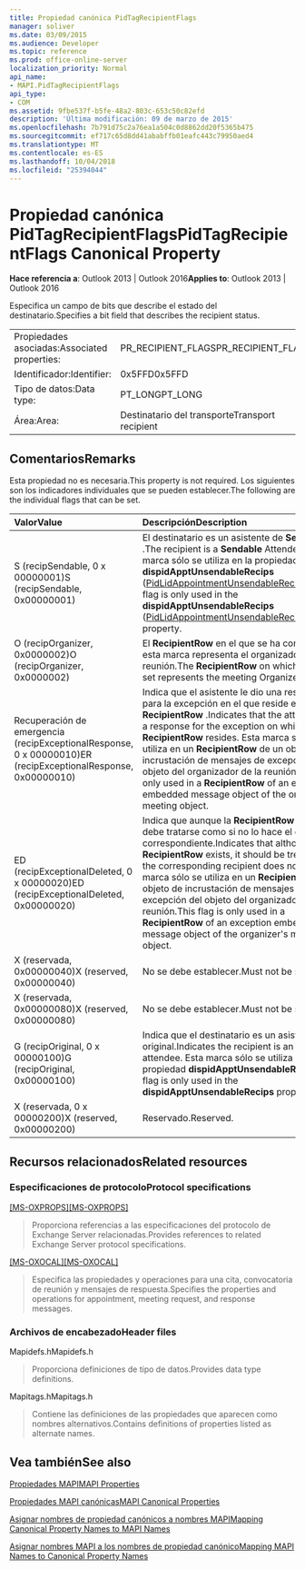 ```yaml
---
title: Propiedad canónica PidTagRecipientFlags
manager: soliver
ms.date: 03/09/2015
ms.audience: Developer
ms.topic: reference
ms.prod: office-online-server
localization_priority: Normal
api_name:
- MAPI.PidTagRecipientFlags
api_type:
- COM
ms.assetid: 9fbe537f-b5fe-48a2-803c-653c50c82efd
description: 'Última modificación: 09 de marzo de 2015'
ms.openlocfilehash: 7b791d75c2a76ea1a504c0d8862dd20f5365b475
ms.sourcegitcommit: ef717c65d8dd41ababffb01eafc443c79950aed4
ms.translationtype: MT
ms.contentlocale: es-ES
ms.lasthandoff: 10/04/2018
ms.locfileid: "25394044"
---
```

# <a name="pidtagrecipientflags-canonical-property"></a><span data-ttu-id="2f33b-103">Propiedad canónica PidTagRecipientFlags</span><span class="sxs-lookup"><span data-stu-id="2f33b-103">PidTagRecipientFlags Canonical Property</span></span>

  
  
<span data-ttu-id="2f33b-104">**Hace referencia a**: Outlook 2013 | Outlook 2016</span><span class="sxs-lookup"><span data-stu-id="2f33b-104">**Applies to**: Outlook 2013 | Outlook 2016</span></span> 
  
<span data-ttu-id="2f33b-105">Especifica un campo de bits que describe el estado del destinatario.</span><span class="sxs-lookup"><span data-stu-id="2f33b-105">Specifies a bit field that describes the recipient status.</span></span>
  
|||
|:-----|:-----|
|<span data-ttu-id="2f33b-106">Propiedades asociadas:</span><span class="sxs-lookup"><span data-stu-id="2f33b-106">Associated properties:</span></span>  <br/> |<span data-ttu-id="2f33b-107">PR_RECIPIENT_FLAGS</span><span class="sxs-lookup"><span data-stu-id="2f33b-107">PR_RECIPIENT_FLAGS</span></span>  <br/> |
|<span data-ttu-id="2f33b-108">Identificador:</span><span class="sxs-lookup"><span data-stu-id="2f33b-108">Identifier:</span></span>  <br/> |<span data-ttu-id="2f33b-109">0x5FFD</span><span class="sxs-lookup"><span data-stu-id="2f33b-109">0x5FFD</span></span>  <br/> |
|<span data-ttu-id="2f33b-110">Tipo de datos:</span><span class="sxs-lookup"><span data-stu-id="2f33b-110">Data type:</span></span>  <br/> |<span data-ttu-id="2f33b-111">PT_LONG</span><span class="sxs-lookup"><span data-stu-id="2f33b-111">PT_LONG</span></span>  <br/> |
|<span data-ttu-id="2f33b-112">Área:</span><span class="sxs-lookup"><span data-stu-id="2f33b-112">Area:</span></span>  <br/> |<span data-ttu-id="2f33b-113">Destinatario del transporte</span><span class="sxs-lookup"><span data-stu-id="2f33b-113">Transport recipient</span></span>  <br/> |
   
## <a name="remarks"></a><span data-ttu-id="2f33b-114">Comentarios</span><span class="sxs-lookup"><span data-stu-id="2f33b-114">Remarks</span></span>

<span data-ttu-id="2f33b-115">Esta propiedad no es necesaria.</span><span class="sxs-lookup"><span data-stu-id="2f33b-115">This property is not required.</span></span> <span data-ttu-id="2f33b-116">Los siguientes son los indicadores individuales que se pueden establecer.</span><span class="sxs-lookup"><span data-stu-id="2f33b-116">The following are the individual flags that can be set.</span></span>
  
|<span data-ttu-id="2f33b-117">**Valor**</span><span class="sxs-lookup"><span data-stu-id="2f33b-117">**Value**</span></span>|<span data-ttu-id="2f33b-118">**Descripción**</span><span class="sxs-lookup"><span data-stu-id="2f33b-118">**Description**</span></span>|
|:-----|:-----|
|<span data-ttu-id="2f33b-119">S (recipSendable, 0 x 00000001)</span><span class="sxs-lookup"><span data-stu-id="2f33b-119">S (recipSendable, 0x00000001)</span></span>  <br/> |<span data-ttu-id="2f33b-120">El destinatario es un asistente de **Sendable** .</span><span class="sxs-lookup"><span data-stu-id="2f33b-120">The recipient is a **Sendable** Attendee.</span></span> <span data-ttu-id="2f33b-121">Esta marca sólo se utiliza en la propiedad **dispidApptUnsendableRecips** ([PidLidAppointmentUnsendableRecipients](pidlidappointmentunsendablerecipients-canonical-property.md)).</span><span class="sxs-lookup"><span data-stu-id="2f33b-121">This flag is only used in the **dispidApptUnsendableRecips** ([PidLidAppointmentUnsendableRecipients](pidlidappointmentunsendablerecipients-canonical-property.md)) property.</span></span>  <br/> |
|<span data-ttu-id="2f33b-122">O (recipOrganizer, 0x0000002)</span><span class="sxs-lookup"><span data-stu-id="2f33b-122">O (recipOrganizer, 0x0000002)</span></span>  <br/> |<span data-ttu-id="2f33b-123">El **RecipientRow** en el que se ha configurado esta marca representa el organizador de la reunión.</span><span class="sxs-lookup"><span data-stu-id="2f33b-123">The **RecipientRow** on which this flag is set represents the meeting Organizer.</span></span>  <br/> |
|<span data-ttu-id="2f33b-124">Recuperación de emergencia (recipExceptionalResponse, 0 x 00000010)</span><span class="sxs-lookup"><span data-stu-id="2f33b-124">ER (recipExceptionalResponse, 0x00000010)</span></span>  <br/> |<span data-ttu-id="2f33b-125">Indica que el asistente le dio una respuesta para la excepción en el que reside este **RecipientRow** .</span><span class="sxs-lookup"><span data-stu-id="2f33b-125">Indicates that the attendee gave a response for the exception on which this **RecipientRow** resides.</span></span> <span data-ttu-id="2f33b-126">Esta marca sólo se utiliza en un **RecipientRow** de un objeto de incrustación de mensajes de excepción del objeto del organizador de la reunión.</span><span class="sxs-lookup"><span data-stu-id="2f33b-126">This flag is only used in a **RecipientRow** of an exception embedded message object of the organizer's meeting object.</span></span>  <br/> |
|<span data-ttu-id="2f33b-127">ED (recipExceptionalDeleted, 0 x 00000020)</span><span class="sxs-lookup"><span data-stu-id="2f33b-127">ED (recipExceptionalDeleted, 0x00000020)</span></span>  <br/> |<span data-ttu-id="2f33b-128">Indica que aunque la **RecipientRow** existe, debe tratarse como si no lo hace el destinatario correspondiente.</span><span class="sxs-lookup"><span data-stu-id="2f33b-128">Indicates that although the **RecipientRow** exists, it should be treated as if the corresponding recipient does not.</span></span> <span data-ttu-id="2f33b-129">Esta marca sólo se utiliza en un **RecipientRow** de un objeto de incrustación de mensajes de excepción del objeto del organizador de la reunión.</span><span class="sxs-lookup"><span data-stu-id="2f33b-129">This flag is only used in a **RecipientRow** of an exception embedded message object of the organizer's meeting object.</span></span>  <br/> |
|<span data-ttu-id="2f33b-130">X (reservada, 0x00000040)</span><span class="sxs-lookup"><span data-stu-id="2f33b-130">X (reserved, 0x00000040)</span></span>  <br/> |<span data-ttu-id="2f33b-131">No se debe establecer.</span><span class="sxs-lookup"><span data-stu-id="2f33b-131">Must not be set.</span></span>  <br/> |
|<span data-ttu-id="2f33b-132">X (reservada, 0x00000080)</span><span class="sxs-lookup"><span data-stu-id="2f33b-132">X (reserved, 0x00000080)</span></span>  <br/> |<span data-ttu-id="2f33b-133">No se debe establecer.</span><span class="sxs-lookup"><span data-stu-id="2f33b-133">Must not be set.</span></span>  <br/> |
|<span data-ttu-id="2f33b-134">G (recipOriginal, 0 x 00000100)</span><span class="sxs-lookup"><span data-stu-id="2f33b-134">G (recipOriginal, 0x00000100)</span></span>  <br/> |<span data-ttu-id="2f33b-135">Indica que el destinatario es un asistente original.</span><span class="sxs-lookup"><span data-stu-id="2f33b-135">Indicates the recipient is an original attendee.</span></span> <span data-ttu-id="2f33b-136">Esta marca sólo se utiliza en la propiedad **dispidApptUnsendableRecips** .</span><span class="sxs-lookup"><span data-stu-id="2f33b-136">This flag is only used in the **dispidApptUnsendableRecips** property.</span></span>  <br/> |
|<span data-ttu-id="2f33b-137">X (reservada, 0 x 00000200)</span><span class="sxs-lookup"><span data-stu-id="2f33b-137">X (reserved, 0x00000200)</span></span>  <br/> |<span data-ttu-id="2f33b-138">Reservado.</span><span class="sxs-lookup"><span data-stu-id="2f33b-138">Reserved.</span></span>  <br/> |
   
## <a name="related-resources"></a><span data-ttu-id="2f33b-139">Recursos relacionados</span><span class="sxs-lookup"><span data-stu-id="2f33b-139">Related resources</span></span>

### <a name="protocol-specifications"></a><span data-ttu-id="2f33b-140">Especificaciones de protocolo</span><span class="sxs-lookup"><span data-stu-id="2f33b-140">Protocol specifications</span></span>

<span data-ttu-id="2f33b-141">[[MS-OXPROPS]](https://msdn.microsoft.com/library/f6ab1613-aefe-447d-a49c-18217230b148%28Office.15%29.aspx)</span><span class="sxs-lookup"><span data-stu-id="2f33b-141">[[MS-OXPROPS]](https://msdn.microsoft.com/library/f6ab1613-aefe-447d-a49c-18217230b148%28Office.15%29.aspx)</span></span>
  
> <span data-ttu-id="2f33b-142">Proporciona referencias a las especificaciones del protocolo de Exchange Server relacionadas.</span><span class="sxs-lookup"><span data-stu-id="2f33b-142">Provides references to related Exchange Server protocol specifications.</span></span>
    
<span data-ttu-id="2f33b-143">[[MS-OXOCAL]](https://msdn.microsoft.com/library/09861fde-c8e4-4028-9346-e7c214cfdba1%28Office.15%29.aspx)</span><span class="sxs-lookup"><span data-stu-id="2f33b-143">[[MS-OXOCAL]](https://msdn.microsoft.com/library/09861fde-c8e4-4028-9346-e7c214cfdba1%28Office.15%29.aspx)</span></span>
  
> <span data-ttu-id="2f33b-144">Especifica las propiedades y operaciones para una cita, convocatoria de reunión y mensajes de respuesta.</span><span class="sxs-lookup"><span data-stu-id="2f33b-144">Specifies the properties and operations for appointment, meeting request, and response messages.</span></span>
    
### <a name="header-files"></a><span data-ttu-id="2f33b-145">Archivos de encabezado</span><span class="sxs-lookup"><span data-stu-id="2f33b-145">Header files</span></span>

<span data-ttu-id="2f33b-146">Mapidefs.h</span><span class="sxs-lookup"><span data-stu-id="2f33b-146">Mapidefs.h</span></span>
  
> <span data-ttu-id="2f33b-147">Proporciona definiciones de tipo de datos.</span><span class="sxs-lookup"><span data-stu-id="2f33b-147">Provides data type definitions.</span></span>
    
<span data-ttu-id="2f33b-148">Mapitags.h</span><span class="sxs-lookup"><span data-stu-id="2f33b-148">Mapitags.h</span></span>
  
> <span data-ttu-id="2f33b-149">Contiene las definiciones de las propiedades que aparecen como nombres alternativos.</span><span class="sxs-lookup"><span data-stu-id="2f33b-149">Contains definitions of properties listed as alternate names.</span></span>
    
## <a name="see-also"></a><span data-ttu-id="2f33b-150">Vea también</span><span class="sxs-lookup"><span data-stu-id="2f33b-150">See also</span></span>



[<span data-ttu-id="2f33b-151">Propiedades MAPI</span><span class="sxs-lookup"><span data-stu-id="2f33b-151">MAPI Properties</span></span>](mapi-properties.md)
  
[<span data-ttu-id="2f33b-152">Propiedades MAPI canónicas</span><span class="sxs-lookup"><span data-stu-id="2f33b-152">MAPI Canonical Properties</span></span>](mapi-canonical-properties.md)
  
[<span data-ttu-id="2f33b-153">Asignar nombres de propiedad canónicos a nombres MAPI</span><span class="sxs-lookup"><span data-stu-id="2f33b-153">Mapping Canonical Property Names to MAPI Names</span></span>](mapping-canonical-property-names-to-mapi-names.md)
  
[<span data-ttu-id="2f33b-154">Asignar nombres MAPI a los nombres de propiedad canónico</span><span class="sxs-lookup"><span data-stu-id="2f33b-154">Mapping MAPI Names to Canonical Property Names</span></span>](mapping-mapi-names-to-canonical-property-names.md)

